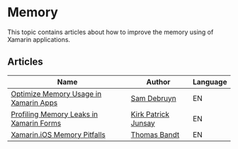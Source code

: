 # Memory

This topic contains articles about how to improve the memory using of Xamarin applications.

## Articles

Name | Author | Language
---- | ------ | --------
[Optimize Memory Usage in Xamarin Apps](https://debruyn.dev/2017/optimize-memory-usage-in-xamarin-apps/) | [Sam Debruyn](https://debruyn.dev) | EN
[Profiling Memory Leaks in Xamarin Forms](https://codesandchips.blog/2019/02/22/profiling-memory-leaks-in-xamarin-forms/) | [Kirk Patrick Junsay](https://twitter.com/KPjunsay) | EN
[Xamarin.iOS Memory Pitfalls](https://thomasbandt.com/xamarinios-memory-pitfalls) | [Thomas Bandt](https://thomasbandt.com/about) | EN
